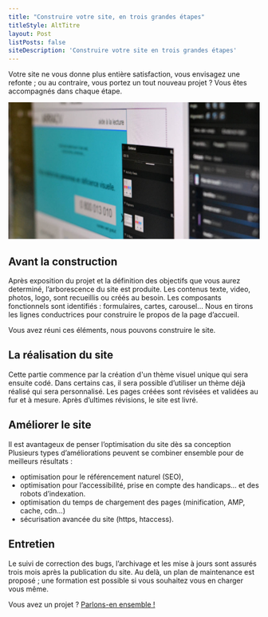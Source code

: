 ```yaml
---
title: "Construire votre site, en trois grandes étapes"
titleStyle: AltTitre
layout: Post
listPosts: false
siteDescription: 'Construire votre site en trois grandes étapes'
---
```

Votre site ne vous donne plus entière satisfaction, vous envisagez une refonte&nbsp;; ou au contraire, vous portez un tout nouveau projet&nbsp;? Vous êtes accompagnés dans chaque étape.

![étude graphique d’un site](../assets/img/conception-web_DSC_0085.jpg "étude graphique d’un site")

<!--intro-->

## Avant la construction 
Après exposition du projet et la définition des objectifs que vous aurez determiné, l’arborescence du site est produite.
Les contenus texte, video, photos, logo, sont recueillis ou créés au besoin. 
Les composants fonctionnels sont identifiés&nbsp;: formulaires, cartes, carousel…
Nous en tirons les lignes conductrices pour construire le propos de la page d’accueil.

Vous avez réuni ces éléments, nous pouvons construire le site.

## La réalisation du site 
Cette partie commence par la création d'un thème visuel unique qui sera ensuite codé. Dans certains cas, il sera possible d’utiliser un thème déjà réalisé qui sera personnalisé.
Les pages créées sont révisées et validées au fur et à mesure. Après d’ultimes révisions, le site est livré.

## Améliorer le site
Il est avantageux de penser l’optimisation du site dès sa conception Plusieurs types d’améliorations peuvent se combiner ensemble pour de meilleurs résultats&nbsp;:
- optimisation pour le référencement naturel (SEO),
- optimisation pour l’accessibilité, prise en compte des handicaps… et des robots d’indexation.
- optimisation du temps de chargement des pages (minification, AMP, cache, cdn…)
- sécurisation avancée du site (https, htaccess).

## Entretien 
Le suivi de correction des bugs, l’archivage et les mise à jours sont assurés trois mois après la publication du site. Au delà, un plan de maintenance est proposé&nbsp;; une formation est possible si vous souhaitez vous en charger vous même.



Vous avez un projet ? [Parlons-en ensemble !](../contact)

